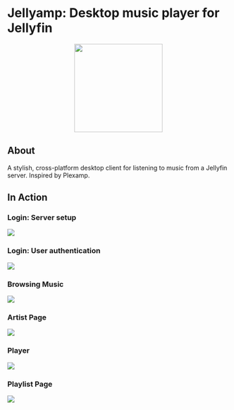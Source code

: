 # Jellyamp: Desktop music player for Jellyfin

<!-- [![Build Status](https://travis-ci.org/m0ngr31/jellyamp.svg?branch=master)](https://travis-ci.org/m0ngr31/jellyamp) -->

<p align="center">
  <img src="https://i.imgur.com/jhZo5UI.png" width="200"/>
</p>

## About
A stylish, cross-platform desktop client for listening to music from a Jellyfin server. Inspired by Plexamp. 

## In Action

### Login: Server setup
<p>
  <img src="https://i.imgur.com/XLKQCvD.png" style="max-width: 400px">
</p>

### Login: User authentication
<p>
  <img src="https://i.imgur.com/CepOWaX.png" style="max-width: 400px">
</p>

### Browsing Music
<p>
  <img src="https://i.imgur.com/BtWkrYG.png" style="max-width: 400px">
</p>

### Artist Page
<p>
  <img src="https://i.imgur.com/kx77rl0.png" style="max-width: 400px">
</p>

### Player
<p>
  <img src="https://i.imgur.com/HmVRw8r.png" style="max-width: 400px">
</p>

### Playlist Page
<p>
  <img src="https://i.imgur.com/6dTb11U.png" style="max-width: 400px">
</p>

